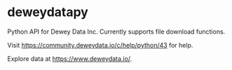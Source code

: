 # deweydatapy

Python API for Dewey Data Inc. Currently supports file download functions.

Visit https://community.deweydata.io/c/help/python/43 for help.

Explore data at https://www.deweydata.io/.

